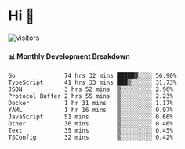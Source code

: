# Hi 👋
 
![visitors](https://visitor-badge.glitch.me/badge?page_id=sorcererxw.sorcererx)

#### 📊 Monthly Development Breakdown

<!--START_SECTION:waka-->
```text
Go              74 hrs 32 mins █████▓░░░░ 56.90%
TypeScript      41 hrs 33 mins ███▒░░░░░░ 31.73%
JSON            3 hrs 52 mins  ▒░░░░░░░░░ 2.96%
Protocol Buffer 2 hrs 55 mins  ▒░░░░░░░░░ 2.23%
Docker          1 hr 31 mins   ▒░░░░░░░░░ 1.17%
YAML            1 hr 16 mins   ▒░░░░░░░░░ 0.97%
JavaScript      51 mins        ▒░░░░░░░░░ 0.66%
Other           36 mins        ▒░░░░░░░░░ 0.46%
Text            35 mins        ▒░░░░░░░░░ 0.45%
TSConfig        32 mins        ▒░░░░░░░░░ 0.42%
```
<!--END_SECTION:waka-->
